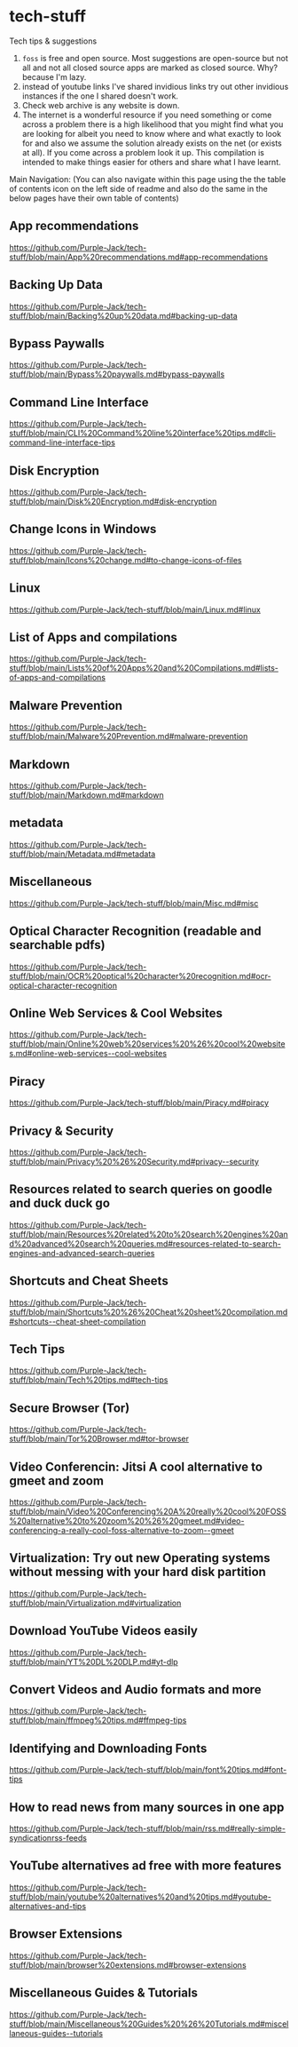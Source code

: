 # tech-stuff

Tech tips &amp; suggestions

1. ```foss``` is free and open source. Most suggestions are open-source but not all and not all closed source apps are marked as closed source. Why? because I'm lazy.
2. instead of youtube links I've shared invidious links try out other invidious instances if the one I shared doesn't work.
3. Check web archive is any website is down.
4. The internet is a wonderful resource if you need something or come across a problem there is a high likelihood that you might find what you are looking for albeit you need to know where and what exactly to look for and also we assume the solution already exists on the net (or exists at all). If you come across a problem look it up. This compilation is intended to make things easier for others and share what I have learnt.

Main Navigation: (You can also navigate within this page using the the table of contents icon on the left side of readme and also do the same in the below pages have their own table of contents)

## App recommendations

https://github.com/Purple-Jack/tech-stuff/blob/main/App%20recommendations.md#app-recommendations

## Backing Up Data

https://github.com/Purple-Jack/tech-stuff/blob/main/Backing%20up%20data.md#backing-up-data

## Bypass Paywalls

https://github.com/Purple-Jack/tech-stuff/blob/main/Bypass%20paywalls.md#bypass-paywalls

## Command Line Interface

https://github.com/Purple-Jack/tech-stuff/blob/main/CLI%20Command%20line%20interface%20tips.md#cli-command-line-interface-tips

## Disk Encryption

https://github.com/Purple-Jack/tech-stuff/blob/main/Disk%20Encryption.md#disk-encryption

## Change Icons in Windows

https://github.com/Purple-Jack/tech-stuff/blob/main/Icons%20change.md#to-change-icons-of-files

## Linux

https://github.com/Purple-Jack/tech-stuff/blob/main/Linux.md#linux

## List of Apps and compilations

https://github.com/Purple-Jack/tech-stuff/blob/main/Lists%20of%20Apps%20and%20Compilations.md#lists-of-apps-and-compilations

## Malware Prevention

https://github.com/Purple-Jack/tech-stuff/blob/main/Malware%20Prevention.md#malware-prevention

## Markdown

https://github.com/Purple-Jack/tech-stuff/blob/main/Markdown.md#markdown

## metadata

https://github.com/Purple-Jack/tech-stuff/blob/main/Metadata.md#metadata

## Miscellaneous

https://github.com/Purple-Jack/tech-stuff/blob/main/Misc.md#misc

## Optical Character Recognition (readable and searchable pdfs)

https://github.com/Purple-Jack/tech-stuff/blob/main/OCR%20optical%20character%20recognition.md#ocr-optical-character-recognition

## Online Web Services & Cool Websites

https://github.com/Purple-Jack/tech-stuff/blob/main/Online%20web%20services%20%26%20cool%20websites.md#online-web-services--cool-websites

## Piracy

https://github.com/Purple-Jack/tech-stuff/blob/main/Piracy.md#piracy

## Privacy & Security

https://github.com/Purple-Jack/tech-stuff/blob/main/Privacy%20%26%20Security.md#privacy--security

## Resources related to search queries on goodle and duck duck go

https://github.com/Purple-Jack/tech-stuff/blob/main/Resources%20related%20to%20search%20engines%20and%20advanced%20search%20queries.md#resources-related-to-search-engines-and-advanced-search-queries

## Shortcuts and Cheat Sheets

https://github.com/Purple-Jack/tech-stuff/blob/main/Shortcuts%20%26%20Cheat%20sheet%20compilation.md#shortcuts--cheat-sheet-compilation

## Tech Tips

https://github.com/Purple-Jack/tech-stuff/blob/main/Tech%20tips.md#tech-tips

## Secure Browser (Tor)

https://github.com/Purple-Jack/tech-stuff/blob/main/Tor%20Browser.md#tor-browser

## Video Conferencin: Jitsi A cool alternative to gmeet and zoom

https://github.com/Purple-Jack/tech-stuff/blob/main/Video%20Conferencing%20A%20really%20cool%20FOSS%20alternative%20to%20zoom%20%26%20gmeet.md#video-conferencing-a-really-cool-foss-alternative-to-zoom--gmeet

## Virtualization: Try out new Operating systems without messing with your hard disk partition

https://github.com/Purple-Jack/tech-stuff/blob/main/Virtualization.md#virtualization

## Download YouTube Videos easily

https://github.com/Purple-Jack/tech-stuff/blob/main/YT%20DL%20DLP.md#yt-dlp 

## Convert Videos and Audio formats and more

https://github.com/Purple-Jack/tech-stuff/blob/main/ffmpeg%20tips.md#ffmpeg-tips

## Identifying and Downloading Fonts

https://github.com/Purple-Jack/tech-stuff/blob/main/font%20tips.md#font-tips

## How to read news from many sources in one app

https://github.com/Purple-Jack/tech-stuff/blob/main/rss.md#really-simple-syndicationrss-feeds

## YouTube alternatives ad free with more features

https://github.com/Purple-Jack/tech-stuff/blob/main/youtube%20alternatives%20and%20tips.md#youtube-alternatives-and-tips

## Browser Extensions

https://github.com/Purple-Jack/tech-stuff/blob/main/browser%20extensions.md#browser-extensions

## Miscellaneous Guides & Tutorials

https://github.com/Purple-Jack/tech-stuff/blob/main/Miscellaneous%20Guides%20%26%20Tutorials.md#miscellaneous-guides--tutorials
